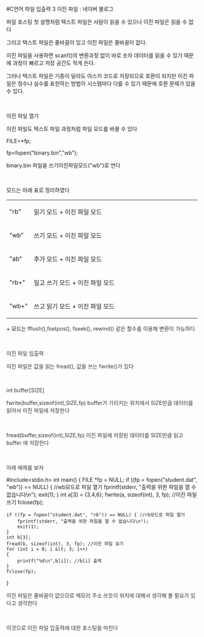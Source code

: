#C언어 파일 입출력 3 이진 파일 : 네이버 블로그
<div class="wrap_rabbit pcol2 _param(1) _postViewArea221563565878" id="post-view221563565878">
<!-- Rabbit HTML --><div class="se-viewer se-theme-default" lang="ko-KR">
<!-- SE_DOC_HEADER_END -->
<div class="se-main-container">
<div class="se-component se-text se-l-default" id="SE-bc6d9cfe-00b4-4345-a904-21e2523c9287">
<div class="se-component-content">
<div class="se-section se-section-text se-l-default">
<div class="se-module se-module-text"><!-- SE-TEXT { --><p class="se-text-paragraph se-text-paragraph-align-" id="SE-2c45bd1c-780c-410c-b413-d038ff6f72c9" style=""><span class="se-fs- se-ff-" id="SE-ef26cd02-8c56-4d64-a78e-adcd2998c016" style="">파일 포스팅 첫 설명처럼 텍스트 파일은 사람이 읽을 수 있으나 이진 파일은 읽을 수 없다</span></p><!-- } SE-TEXT --><!-- SE-TEXT { --><p class="se-text-paragraph se-text-paragraph-align-" id="SE-e0216be2-c584-44ef-b7e6-f9edbf7d04ec" style=""><span class="se-fs- se-ff-" id="SE-49b2e623-65f4-44e9-a9e1-5c5cf9f7b90c" style="">그리고 텍스트 파일은 줄바꿈이 있고 이진 파일은 줄바꿈이 없다.</span></p><!-- } SE-TEXT --><!-- SE-TEXT { --><p class="se-text-paragraph se-text-paragraph-align-" id="SE-a0a29642-4e23-4ac4-9354-c549b1e1840f" style=""><span class="se-fs- se-ff-" id="SE-ce609a25-758a-4f48-ac77-46d18bf05efb" style="">이진 파일을 사용하면 scanf()의 변환과정 없이 바로 숫자 데이터를 읽을 수 있기 때문에 과정이 빠르고 저장 공간도 적게 든다.</span></p><!-- } SE-TEXT --><!-- SE-TEXT { --><p class="se-text-paragraph se-text-paragraph-align-" id="SE-f9489276-e5cb-492b-a3a7-a7ccd8f911cb" style=""><span class="se-fs- se-ff-" id="SE-a127a621-46c2-44ab-9790-ab57ebab8fab" style="">그러나 텍스트 파일은 기종이 달라도 아스키 코드로 저장되므로 호환이 되지만 이진 파일은 정수나 실수를 표헌하는 방법이 시스템마다 다를 수 있기 때문에 호환 문제가 있을 수 있다.</span></p><!-- } SE-TEXT --><!-- SE-TEXT { --><p class="se-text-paragraph se-text-paragraph-align-" id="SE-28e5d3f1-aee8-4fa1-8f48-425436839efc" style=""><span class="se-fs- se-ff-" id="SE-ec6c4163-670a-4c91-a16a-8b5c1e148a46" style="">​</span></p><!-- } SE-TEXT --><!-- SE-TEXT { --><p class="se-text-paragraph se-text-paragraph-align-" id="SE-36a7f0c7-71cd-440e-b54f-87a960428cda" style=""><span class="se-fs- se-ff-" id="SE-aa03f9f1-52c6-40ee-a8c0-ac265eb10337" style="">이진 파일 열기</span></p><!-- } SE-TEXT --><!-- SE-TEXT { --><p class="se-text-paragraph se-text-paragraph-align-" id="SE-3791aaba-418a-447b-85d1-84dd1f7cb4b9" style=""><span class="se-fs- se-ff-" id="SE-79efb470-b888-4fd2-b6fb-e3d6da946699" style="">이진 파일도 텍스트 파일 과정처럼 파일 모드를 바꿀 수 있다</span></p><!-- } SE-TEXT --><!-- SE-TEXT { --><p class="se-text-paragraph se-text-paragraph-align-" id="SE-4adbebea-631a-406f-ac2c-133ce1ea7745" style=""><span class="se-fs- se-ff-" id="SE-60169223-bd23-4fb2-99df-62f6d14826e4" style="">FILE=*fp;</span></p><!-- } SE-TEXT --><!-- SE-TEXT { --><p class="se-text-paragraph se-text-paragraph-align-" id="SE-552158f4-38da-45b6-aa6a-bf1a7fec8534" style=""><span class="se-fs- se-ff-" id="SE-51ffc3a8-b1a7-4b39-be0d-be04d03bb31e" style="">fp=fopen("binary.bin","wb");</span></p><!-- } SE-TEXT --><!-- SE-TEXT { --><p class="se-text-paragraph se-text-paragraph-align-" id="SE-863bd343-3d05-489d-99e9-bd8d7dc38d7b" style=""><span class="se-fs- se-ff-" id="SE-1aa9d180-b9ce-4f4d-b390-e149c6cbb6d6" style="">binary.bin 파일을 쓰기이진파일모드("wb")로 연다</span></p><!-- } SE-TEXT --><!-- SE-TEXT { --><p class="se-text-paragraph se-text-paragraph-align-" id="SE-d41f0b7f-d587-4c10-a805-ac5922cdb89c" style=""><span class="se-fs- se-ff-" id="SE-13ef51df-c368-4f38-92d3-d9f6a0b86fcb" style="">​</span></p><!-- } SE-TEXT --><!-- SE-TEXT { --><p class="se-text-paragraph se-text-paragraph-align-" id="SE-7cf54c7c-9843-456d-89fe-4dbc6047678a" style=""><span class="se-fs- se-ff-" id="SE-123afc39-9b0a-4ac1-abf4-dadfd08552bf" style="">모드는 아래 표로 정리하였다</span></p><!-- } SE-TEXT --></div>
</div>
</div>
</div> <div class="se-component se-table se-l-default" id="SE-3550d0ae-6b98-4d1a-8bbc-8b6e8b029545">
<div class="se-component-content">
<div class="se-section se-section-table se-l-default se-section-align-" style="width: 100%;">
<div class="se-table-container">
<table class="se-table-content" style="">
<tbody><tr class="se-tr"><td class="se-cell" colspan="1" rowspan="1" style="width: 12.63%; height: 43.0px;  "><div class="se-module se-module-text"> <p class="se-text-paragraph se-text-paragraph-align-" id="SE-8ebe812a-5d37-409f-81f1-311644573c48" style=""><span class="se-fs- se-ff-" id="SE-0c9b3789-077e-445a-a602-db1426b82943" style="">"rb"</span></p></div></td><td class="se-cell" colspan="1" rowspan="1" style="width: 87.37%; height: 43.0px;  "><div class="se-module se-module-text"> <p class="se-text-paragraph se-text-paragraph-align-" id="SE-956f0d88-7ed6-4fa6-9ff3-317044122aa4" style=""><span class="se-fs- se-ff-" id="SE-c2be582e-d988-4872-80cf-95625146c431" style="">읽기 모드 + 이진 파일 모드</span></p></div></td></tr><tr class="se-tr"><td class="se-cell" colspan="1" rowspan="1" style="width: 12.63%; height: 43.0px;  "><div class="se-module se-module-text"> <p class="se-text-paragraph se-text-paragraph-align-" id="SE-fa22dc50-4b08-4ad8-8076-7fb7c31bb21c" style=""><span class="se-fs- se-ff-" id="SE-63038e54-fd0a-4bdc-b6ca-f74b120627ba" style="">"wb"</span></p></div></td><td class="se-cell" colspan="1" rowspan="1" style="width: 87.37%; height: 43.0px;  "><div class="se-module se-module-text"> <p class="se-text-paragraph se-text-paragraph-align-" id="SE-d6df9111-2de6-486f-99fa-365f72c45773" style=""><span class="se-fs- se-ff-" id="SE-aaafc8da-f2fe-492e-9f19-92b80a87d480" style="">쓰기 모드 + 이진 파일 모드</span></p></div></td></tr><tr class="se-tr"><td class="se-cell" colspan="1" rowspan="1" style="width: 12.63%; height: 43.0px;  "><div class="se-module se-module-text"> <p class="se-text-paragraph se-text-paragraph-align-" id="SE-b4735100-dee2-4329-9d92-0cd1fc82fa54" style=""><span class="se-fs- se-ff-" id="SE-3d34786a-6d9c-423b-89b5-af0f63ac4cbc" style="">"ab"</span></p></div></td><td class="se-cell" colspan="1" rowspan="1" style="width: 87.37%; height: 43.0px;  "><div class="se-module se-module-text"> <p class="se-text-paragraph se-text-paragraph-align-" id="SE-cb491998-f94c-4446-bbeb-8cc47c9681f5" style=""><span class="se-fs- se-ff-" id="SE-7337f450-f2a4-4a0b-b698-298f55298af1" style="">추가 모드 + 이진 파일 모드</span></p></div></td></tr><tr class="se-tr"><td class="se-cell" colspan="1" rowspan="1" style="width: 12.63%; height: 43.0px;  "><div class="se-module se-module-text"> <p class="se-text-paragraph se-text-paragraph-align-" id="SE-e96e86e2-9567-434a-a5d9-be1da022d256" style=""><span class="se-fs- se-ff-" id="SE-2b8498d1-a8f1-42bc-8791-e589db844e14" style="">"rb+"</span></p></div></td><td class="se-cell" colspan="1" rowspan="1" style="width: 87.37%; height: 43.0px;  "><div class="se-module se-module-text"> <p class="se-text-paragraph se-text-paragraph-align-" id="SE-88e05a6b-618d-4895-9496-30ac908d731c" style=""><span class="se-fs- se-ff-" id="SE-185eba66-239b-427f-bcac-d1c727c81e86" style="">일고 쓰기 모드 + 이진 파일 모드</span></p></div></td></tr><tr class="se-tr"><td class="se-cell" colspan="1" rowspan="1" style="width: 12.63%; height: 43.0px;  "><div class="se-module se-module-text"> <p class="se-text-paragraph se-text-paragraph-align-" id="SE-48a88ab0-7927-46db-8cc3-a75a08ac8b18" style=""><span class="se-fs- se-ff-" id="SE-19b89066-b4fe-4af5-a8c1-4d585d79d8d0" style="">"wb+"</span></p></div></td><td class="se-cell" colspan="1" rowspan="1" style="width: 87.37%; height: 43.0px;  "><div class="se-module se-module-text"> <p class="se-text-paragraph se-text-paragraph-align-" id="SE-b0ab866e-2a93-4d21-bef1-900149044419" style=""><span class="se-fs- se-ff-" id="SE-1b3da914-2b6f-44c3-99ba-278249be4e86" style="">쓰고 읽기 모드 + 이진 파일 모드</span></p></div></td></tr></tbody>
</table>
</div>
</div>
</div>
<script class="__se_module_data" data-module='{"type":"v2_table", "id" : "SE-3550d0ae-6b98-4d1a-8bbc-8b6e8b029545", "data": { "columnCount" : "3" }}' type="text/data"></script>
</div> <div class="se-component se-text se-l-default" id="SE-fd47ba0f-05c0-494f-99f9-ad3ff653cc19">
<div class="se-component-content">
<div class="se-section se-section-text se-l-default">
<div class="se-module se-module-text"><!-- SE-TEXT { --><p class="se-text-paragraph se-text-paragraph-align-" id="SE-5063dce9-e523-4d59-adad-e647fa0f5cdf" style=""><span class="se-fs- se-ff-" id="SE-ffceab91-58f8-4b7d-924c-fcc1386577d5" style="">+ 모드는 </span><span class="se-fs-fs15 se-ff-system se-style-unset" id="SE-fa01bca4-40d9-4cd5-98d4-0840fc773159" style="color:#333333;background-color:#ffffff;">fflush(),fsetpos(), fseek(), rewind() 같은 함수를 이용해 변환이 가능하다.</span></p><!-- } SE-TEXT --><!-- SE-TEXT { --><p class="se-text-paragraph se-text-paragraph-align-" id="SE-521c9bcb-33ce-4898-9c3b-d3ae353b8d27" style=""><span class="se-fs-fs15 se-ff-system se-style-unset" id="SE-598ccc95-02fd-4526-9f65-7b05420e9629" style="color:#333333;background-color:#ffffff;">​</span></p><!-- } SE-TEXT --><!-- SE-TEXT { --><p class="se-text-paragraph se-text-paragraph-align-" id="SE-ae312820-1acc-4078-89e9-9d5c1c2ae778" style=""><span class="se-fs-fs15 se-ff-system se-style-unset" id="SE-c622f592-dace-4244-bf2e-7f1ea6f68bb1" style="color:#333333;background-color:#ffffff;">이진 파일 입출력</span></p><!-- } SE-TEXT --><!-- SE-TEXT { --><p class="se-text-paragraph se-text-paragraph-align-" id="SE-bf7c2daa-6dac-4753-ba8f-5a340a2477d9" style=""><span class="se-fs-fs15 se-ff-system se-style-unset" id="SE-d2b53314-bce7-4db7-b256-6987d7b9a94e" style="color:#333333;background-color:#ffffff;">이진 파일은 값을 읽는 fread(), 값을 쓰는 fwrite()가 있다</span></p><!-- } SE-TEXT --><!-- SE-TEXT { --><p class="se-text-paragraph se-text-paragraph-align-" id="SE-61774f2b-bc50-4ecc-8607-54d46380f290" style=""><span class="se-fs-fs15 se-ff-system se-style-unset" id="SE-f552dfbb-e9e8-43bf-8f83-870a303067ac" style="color:#333333;background-color:#ffffff;">​</span></p><!-- } SE-TEXT --><!-- SE-TEXT { --><p class="se-text-paragraph se-text-paragraph-align-" id="SE-c5414434-709e-4336-adfb-2af8a612c299" style=""><span class="se-fs-fs15 se-ff-system se-style-unset" id="SE-3e6c42c9-6ebc-4176-acc9-995eb69d843b" style="color:#333333;background-color:#ffffff;">int buffer[SIZE]</span></p><!-- } SE-TEXT --><!-- SE-TEXT { --><p class="se-text-paragraph se-text-paragraph-align-" id="SE-3ca2ef96-baae-4018-96bc-92525e8c3904" style=""><span class="se-fs-fs15 se-ff-system se-style-unset" id="SE-bd4d40d1-e7ec-4006-97e5-17d3f7c30dfe" style="color:#333333;background-color:#ffffff;">fwrite(buffer,sizeof(int),SIZE,fp) buffer가 가리키는 위치에서 SIZE만큼 데이터를 읽어서 이진 파일에 저장한다</span></p><!-- } SE-TEXT --><!-- SE-TEXT { --><p class="se-text-paragraph se-text-paragraph-align-" id="SE-0d1a557d-32c2-4b1b-a8d4-43be3af8b1d6" style=""><span class="se-fs-fs15 se-ff-system se-style-unset" id="SE-fa1dbee0-fb88-48bf-91ce-ab7af785abcf" style="color:#333333;background-color:#ffffff;">​</span></p><!-- } SE-TEXT --><!-- SE-TEXT { --><p class="se-text-paragraph se-text-paragraph-align-" id="SE-df1d96fa-aacc-455a-a725-7ba703461842" style=""><span class="se-fs-fs15 se-ff-system se-style-unset" id="SE-fc384afb-6b27-44e7-b599-b55aa2d3f526" style="color:#333333;background-color:#ffffff;">fread(buffer,sizeof(int),SIZE,fp) 이진 파일에 저장된 데이터를 SIZE만큼 읽고 buffer 에 저장한다</span></p><!-- } SE-TEXT --><!-- SE-TEXT { --><p class="se-text-paragraph se-text-paragraph-align-" id="SE-06a8a470-33fd-48f5-a732-7e8a79ce2b67" style=""><span class="se-fs-fs15 se-ff-system se-style-unset" id="SE-98cff656-d2c7-4f66-a857-f17653bcef6e" style="color:#333333;background-color:#ffffff;">​</span></p><!-- } SE-TEXT --><!-- SE-TEXT { --><p class="se-text-paragraph se-text-paragraph-align-" id="SE-33805fae-28dc-408a-b775-7739baa7dff0" style=""><span class="se-fs-fs15 se-ff-system se-style-unset" id="SE-b236ea0a-6f94-47e1-8415-d80120935e50" style="color:#333333;background-color:#ffffff;">아래 예제를 보자</span></p><!-- } SE-TEXT --></div>
</div>
</div>
</div> <div class="se-component se-code se-l-default" id="SE-47e9f749-08e3-47cf-a90d-e899fbc5f9db">
<div class="se-component-content">
<div class="se-section se-section-code se-l-default">
<div class="se-module se-module-code se-fs-fs13">
<div class="se-code-source">
<div class="__se_code_view language-javascript">#include&lt;stdio.h&gt;
int main() {
	FILE *fp = NULL;
	if ((fp = fopen("student.dat", "wb")) == NULL) { //wb모드로 파일 열기
		fprintf(stderr, "출력을 위한 파일을 열 수 없습니다\n");
		exit(1);
	}
	int a[3] = {3,4,6};
	fwrite(a, sizeof(int), 3, fp); //이진 파일 쓰기
	fclose(fp);

	if ((fp = fopen("student.dat", "rb")) == NULL) { //rb모드로 파일 열기
		fprintf(stderr, "출력을 위한 파일을 열 수 없습니다\n"); 
		exit(1);
	}
	int b[3];
	fread(b, sizeof(int), 3, fp); //이진 파일 읽기
	for (int i = 0; i &lt; 3; i++)
	{
		printf("%d\n",b[i]); //b[i] 출력
	}
	fclose(fp);
}
</div>
</div>
</div>
</div>
</div>
<script class="__se_module_data" data-module='{"type":"v2_code", "id" : "SE-47e9f749-08e3-47cf-a90d-e899fbc5f9db"}' type="text/data"></script>
</div> <div class="se-component se-text se-l-default" id="SE-e7fb49e8-7361-49db-aa7a-950feadb61b6">
<div class="se-component-content">
<div class="se-section se-section-text se-l-default">
<div class="se-module se-module-text"><!-- SE-TEXT { --><p class="se-text-paragraph se-text-paragraph-align-" id="SE-b9f691b0-5c03-48d0-a5f9-9fce3c3c5b31" style=""><span class="se-fs- se-ff-system se-style-unset" id="SE-5aeceacf-9f0b-4119-ab99-ebc4e2ed4d8c" style="color:#333333;background-color:#ffffff;">이진 파일은 줄바꿈이 없으므로 메모리 주소 쓰듯이 위치에 대해서 생각해 볼 필요가 있다고 생각한다</span></p><!-- } SE-TEXT --><!-- SE-TEXT { --><p class="se-text-paragraph se-text-paragraph-align-" id="SE-06b8bd1e-474a-42fc-a3e0-ce2401de35d3" style=""><span class="se-fs- se-ff-system se-style-unset" id="SE-5f5b0c8a-e662-4309-970c-217942138809" style="color:#333333;background-color:#ffffff;">​</span></p><!-- } SE-TEXT --><!-- SE-TEXT { --><p class="se-text-paragraph se-text-paragraph-align-" id="SE-99945fe7-2e80-41c8-8b54-73391883696b" style=""><span class="se-fs- se-ff-system se-style-unset" id="SE-66276260-5d79-49e3-8748-ab7865c46dbb" style="color:#333333;background-color:#ffffff;">이것으로 이진 파일 입출력에 대한 포스팅을 마친다</span></p><!-- } SE-TEXT --></div>
</div>
</div>
</div> </div>
</div>
</div>